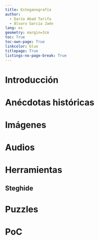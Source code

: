```yaml
---
title: Esteganografía
author:
  - Darío Abad Tarifa
  - Álvaro García Jaén
lang: es
geometry: margin=3cm
toc: True
toc-own-page: True
linkcolor: blue
titlepage: True
listings-no-page-break: True
---
```


# Introducción
# Anécdotas históricas
# Imágenes
# Audios 
# Herramientas
## Steghide
# Puzzles
# PoC
